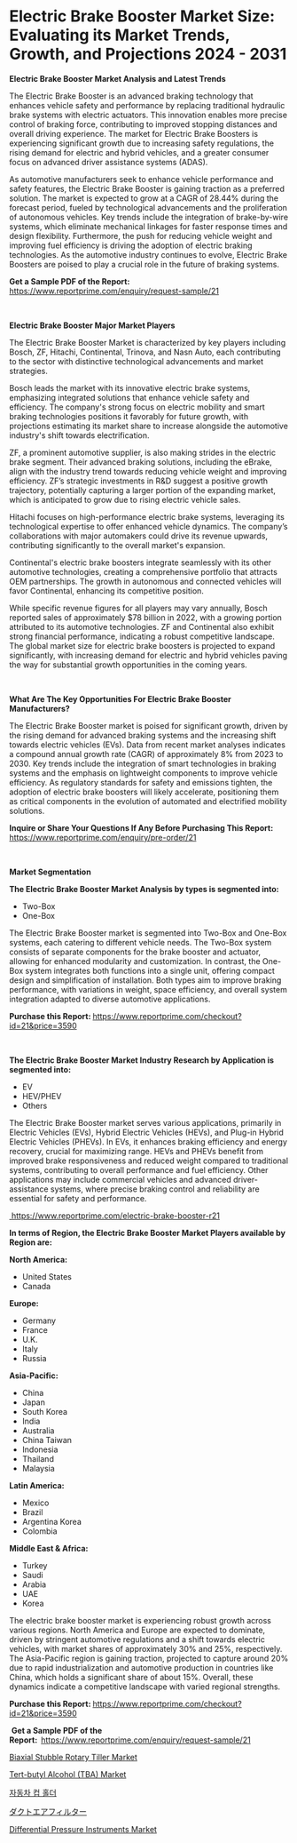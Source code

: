<p><h1>Electric Brake Booster Market Size: Evaluating its Market Trends, Growth, and Projections 2024 - 2031</h1></p><p><strong>Electric Brake Booster Market Analysis and Latest Trends</strong></p>
<p><p>The Electric Brake Booster is an advanced braking technology that enhances vehicle safety and performance by replacing traditional hydraulic brake systems with electric actuators. This innovation enables more precise control of braking force, contributing to improved stopping distances and overall driving experience. The market for Electric Brake Boosters is experiencing significant growth due to increasing safety regulations, the rising demand for electric and hybrid vehicles, and a greater consumer focus on advanced driver assistance systems (ADAS).</p><p>As automotive manufacturers seek to enhance vehicle performance and safety features, the Electric Brake Booster is gaining traction as a preferred solution. The market is expected to grow at a CAGR of 28.44% during the forecast period, fueled by technological advancements and the proliferation of autonomous vehicles. Key trends include the integration of brake-by-wire systems, which eliminate mechanical linkages for faster response times and design flexibility. Furthermore, the push for reducing vehicle weight and improving fuel efficiency is driving the adoption of electric braking technologies. As the automotive industry continues to evolve, Electric Brake Boosters are poised to play a crucial role in the future of braking systems.</p></p>
<p><strong>Get a Sample PDF of the Report:&nbsp;</strong> <a href="https://www.reportprime.com/enquiry/request-sample/21">https://www.reportprime.com/enquiry/request-sample/21</a></p>
<p>&nbsp;</p>
<p><strong>Electric Brake Booster Major Market Players</strong></p>
<p><p>The Electric Brake Booster Market is characterized by key players including Bosch, ZF, Hitachi, Continental, Trinova, and Nasn Auto, each contributing to the sector with distinctive technological advancements and market strategies.</p><p>Bosch leads the market with its innovative electric brake systems, emphasizing integrated solutions that enhance vehicle safety and efficiency. The company's strong focus on electric mobility and smart braking technologies positions it favorably for future growth, with projections estimating its market share to increase alongside the automotive industry's shift towards electrification.</p><p>ZF, a prominent automotive supplier, is also making strides in the electric brake segment. Their advanced braking solutions, including the eBrake, align with the industry trend towards reducing vehicle weight and improving efficiency. ZF’s strategic investments in R&D suggest a positive growth trajectory, potentially capturing a larger portion of the expanding market, which is anticipated to grow due to rising electric vehicle sales.</p><p>Hitachi focuses on high-performance electric brake systems, leveraging its technological expertise to offer enhanced vehicle dynamics. The company’s collaborations with major automakers could drive its revenue upwards, contributing significantly to the overall market's expansion.</p><p>Continental's electric brake boosters integrate seamlessly with its other automotive technologies, creating a comprehensive portfolio that attracts OEM partnerships. The growth in autonomous and connected vehicles will favor Continental, enhancing its competitive position.</p><p>While specific revenue figures for all players may vary annually, Bosch reported sales of approximately $78 billion in 2022, with a growing portion attributed to its automotive technologies. ZF and Continental also exhibit strong financial performance, indicating a robust competitive landscape. The global market size for electric brake boosters is projected to expand significantly, with increasing demand for electric and hybrid vehicles paving the way for substantial growth opportunities in the coming years.</p></p>
<p>&nbsp;</p>
<p><strong>What Are The Key Opportunities For Electric Brake Booster Manufacturers?</strong></p>
<p><p>The Electric Brake Booster market is poised for significant growth, driven by the rising demand for advanced braking systems and the increasing shift towards electric vehicles (EVs). Data from recent market analyses indicates a compound annual growth rate (CAGR) of approximately 8% from 2023 to 2030. Key trends include the integration of smart technologies in braking systems and the emphasis on lightweight components to improve vehicle efficiency. As regulatory standards for safety and emissions tighten, the adoption of electric brake boosters will likely accelerate, positioning them as critical components in the evolution of automated and electrified mobility solutions.</p></p>
<p><strong>Inquire or Share Your Questions If Any Before Purchasing This Report:</strong> <a href="https://www.reportprime.com/enquiry/pre-order/21">https://www.reportprime.com/enquiry/pre-order/21</a></p>
<p>&nbsp;</p>
<p><strong>Market Segmentation</strong></p>
<p><strong>The Electric Brake Booster Market Analysis by types is segmented into:</strong></p>
<p><ul><li>Two-Box</li><li>One-Box</li></ul></p>
<p><p>The Electric Brake Booster market is segmented into Two-Box and One-Box systems, each catering to different vehicle needs. The Two-Box system consists of separate components for the brake booster and actuator, allowing for enhanced modularity and customization. In contrast, the One-Box system integrates both functions into a single unit, offering compact design and simplification of installation. Both types aim to improve braking performance, with variations in weight, space efficiency, and overall system integration adapted to diverse automotive applications.</p></p>
<p><strong>Purchase this Report:&nbsp;</strong><a href="https://www.reportprime.com/checkout?id=21&price=3590">https://www.reportprime.com/checkout?id=21&price=3590</a></p>
<p>&nbsp;</p>
<p><strong>The Electric Brake Booster Market Industry Research by Application is segmented into:</strong></p>
<p><ul><li>EV</li><li>HEV/PHEV</li><li>Others</li></ul></p>
<p><p>The Electric Brake Booster market serves various applications, primarily in Electric Vehicles (EVs), Hybrid Electric Vehicles (HEVs), and Plug-in Hybrid Electric Vehicles (PHEVs). In EVs, it enhances braking efficiency and energy recovery, crucial for maximizing range. HEVs and PHEVs benefit from improved brake responsiveness and reduced weight compared to traditional systems, contributing to overall performance and fuel efficiency. Other applications may include commercial vehicles and advanced driver-assistance systems, where precise braking control and reliability are essential for safety and performance.</p></p>
<p><a href="https://www.reportprime.com/electric-brake-booster-r21">&nbsp;https://www.reportprime.com/electric-brake-booster-r21</a></p>
<p><strong>In terms of Region, the Electric Brake Booster Market Players available by Region are:</strong></p>
<p>
    <p> <strong> North America: </strong>
        <ul>
            <li>United States</li>
            <li>Canada</li>
        </ul>
        </p> 
    <p> <strong> Europe: </strong>
        <ul>
            <li>Germany</li>
            <li>France</li>
            <li>U.K.</li>
            <li>Italy</li>
            <li>Russia</li>
        </ul>
        </p> 
    <p> <strong> Asia-Pacific: </strong>
        <ul>
            <li>China</li>
            <li>Japan</li>
            <li>South Korea</li>
            <li>India</li>
            <li>Australia</li>
            <li>China Taiwan</li>
            <li>Indonesia</li>
            <li>Thailand</li>
            <li>Malaysia</li>
        </ul>
        </p> 
    <p> <strong> Latin America: </strong>
        <ul>
            <li>Mexico</li>
            <li>Brazil</li>
            <li>Argentina Korea</li>
            <li>Colombia</li>
        </ul>
        </p> 
    <p> <strong> Middle East & Africa: </strong>
        <ul>
            <li>Turkey</li>
            <li>Saudi</li>
            <li>Arabia</li>
            <li>UAE</li>
            <li>Korea</li>
        </ul>
    </p>
    </p>
<p><p>The electric brake booster market is experiencing robust growth across various regions. North America and Europe are expected to dominate, driven by stringent automotive regulations and a shift towards electric vehicles, with market shares of approximately 30% and 25%, respectively. The Asia-Pacific region is gaining traction, projected to capture around 20% due to rapid industrialization and automotive production in countries like China, which holds a significant share of about 15%. Overall, these dynamics indicate a competitive landscape with varied regional strengths.</p></p>
<p><strong>Purchase this Report: </strong><a href="https://www.reportprime.com/checkout?id=21&price=3590">https://www.reportprime.com/checkout?id=21&price=3590</a></p>
<p>&nbsp;<strong>Get a Sample PDF of the Report:&nbsp;&nbsp;</strong><a href="https://www.reportprime.com/enquiry/request-sample/21">https://www.reportprime.com/enquiry/request-sample/21</a></p>
<p><strong></strong></p>
<p><p><a href="https://issuu.com/reportprime-2/docs/biaxial-stubble-rotary-tiller-market-size-2030.ppt">Biaxial Stubble Rotary Tiller Market</a></p><p><a href="https://issuu.com/reportprime-2/docs/tert-butyl-alcohol-tba-market-size-2030.pptx">Tert-butyl Alcohol (TBA) Market</a></p><p><a href="https://medium.com/@petbigbeepjn/%EC%9E%90%EB%8F%99%EC%B0%A8-%EC%BB%B5-%ED%99%80%EB%8D%94-%EC%8B%9C%EC%9E%A5-%EA%B7%9C%EB%AA%A8-%EC%A0%90%EC%9C%A0%EC%9C%A8-%EB%B0%8F-%EB%8F%99%ED%96%A5-%EB%B6%84%EC%84%9D-%EB%B3%B4%EA%B3%A0%EC%84%9C-%EC%B5%9C%EC%A2%85-%EC%9A%A9%EB%8F%84-%EC%8A%B9%EC%9A%A9%EC%B0%A8-%EC%83%81%EC%9A%A9%EC%B0%A8-%EC%9B%90%EC%9E%90%EC%9E%AC%EB%B3%84-2031%EB%85%84%EA%B9%8C%EC%A7%80%EC%9D%98-%EC%98%88%EC%B8%A1-54c3c06deaae">자동차 컵 홀더</a></p><p><a href="https://medium.com/@zionmetz1960/%E6%96%B0%E8%88%88%E3%83%80%E3%82%AF%E3%83%88%E7%A9%BA%E6%B0%97%E3%83%95%E3%82%A3%E3%83%AB%E3%82%BF%E3%83%BC%E5%B8%82%E5%A0%B4%E3%81%AE%E6%A9%9F%E4%BC%9A-2024%E5%B9%B4%E3%81%8B%E3%82%892031%E5%B9%B4%E3%81%BE%E3%81%A7%E3%81%AE%E6%8A%95%E8%B3%87%E5%AE%B6%E3%81%A8%E3%82%B9%E3%83%86%E3%83%BC%E3%82%AF%E3%83%9B%E3%83%AB%E3%83%80%E3%83%BC%E5%90%91%E3%81%91%E3%81%AE%E5%B8%82%E5%A0%B4%E5%88%86%E6%9E%90%E4%BA%88%E6%B8%AC-71873ae545e5">ダクトエアフィルター</a></p><p><a href="https://medium.com/@fredyconn_73380/global-differential-pressure-instruments-industry-research-report-competitive-landscape-market-b8cd9f3b3709">Differential Pressure Instruments Market</a></p></p>